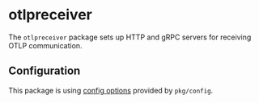 # otlpreceiver

The `otlpreceiver` package sets up HTTP and gRPC servers for receiving OTLP communication.

## Configuration

This package is using [config options](../config/README.md) provided by `pkg/config`.
